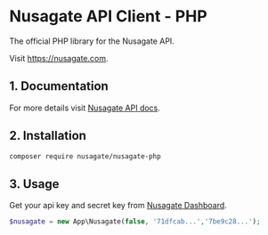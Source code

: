 # Nusagate API Client - PHP

The official PHP library for the Nusagate API.

Visit https://nusagate.com.

## 1. Documentation

For more details visit [Nusagate API docs](https://nusagate.docs.apiary.io/#).

## 2. Installation

```sh
composer require nusagate/nusagate-php
```

## 3. Usage

Get your api key and secret key from [Nusagate Dashboard](https://dashboard.nusagate.com/).

```php
$nusagate = new App\Nusagate(false, '71dfcab...','7be9c28...');
```
